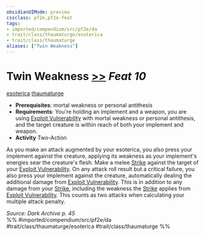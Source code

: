 ```yaml
---
obsidianUIMode: preview
cssclass: pf2e,pf2e-feat
tags:
- imported/compendium/src/pf2e/da
- trait/class/thaumaturge/esoterica
- trait/class/thaumaturge
aliases: ["Twin Weakness"]
---
```

# Twin Weakness  [>>](chapter-9-playing-the-game.md#Actions "Two-Action") *Feat 10*  
[esoterica](esoterica-da.md)  [thaumaturge](rules/traits/thaumaturge-da.md)  

- **Prerequisites**: mortal weakness or personal antithesis
- **Requirements**: You're holding an implement and a weapon, you are using [Exploit Vulnerability](exploit-vulnerability-da.md) with mortal weakness or personal antithesis, and the target creature is within reach of both your implement and weapon.
- **Activity** Two-Action

As you make an attack augmented by your esoterica, you also press your implement against the creature, applying its weakness as your implement's energies sear the creature's flesh. Make a melee [Strike](strike.md) against the target of your [Exploit Vulnerability](exploit-vulnerability-da.md). On any attack roll result but a critical failure, you also press your implement against the creature, automatically dealing the additional damage from [Exploit Vulnerability](exploit-vulnerability-da.md). This is in addition to any damage from your [Strike](strike.md), including the weakness the [Strike](strike.md) applies from [Exploit Vulnerability](exploit-vulnerability-da.md). This counts as two attacks when calculating your multiple attack penalty.

*Source: Dark Archive p. 45*  
%% #imported/compendium/src/pf2e/da #trait/class/thaumaturge/esoterica #trait/class/thaumaturge %%